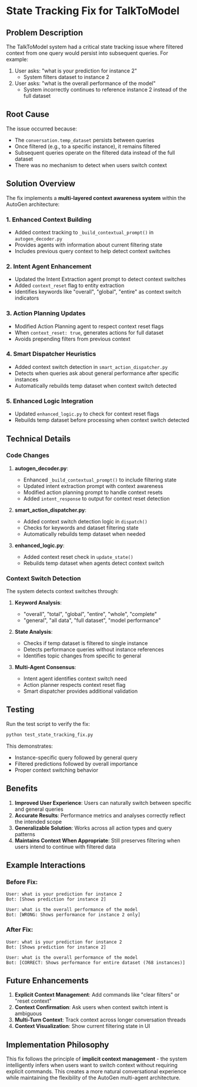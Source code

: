 # State Tracking Fix for TalkToModel

## Problem Description

The TalkToModel system had a critical state tracking issue where filtered context from one query would persist into subsequent queries. For example:

1. User asks: "what is your prediction for instance 2"
   - System filters dataset to instance 2
2. User asks: "what is the overall performance of the model"
   - System incorrectly continues to reference instance 2 instead of the full dataset

## Root Cause

The issue occurred because:
- The `conversation.temp_dataset` persists between queries
- Once filtered (e.g., to a specific instance), it remains filtered
- Subsequent queries operate on the filtered data instead of the full dataset
- There was no mechanism to detect when users switch context

## Solution Overview

The fix implements a **multi-layered context awareness system** within the AutoGen architecture:

### 1. Enhanced Context Building
- Added context tracking to `_build_contextual_prompt()` in `autogen_decoder.py`
- Provides agents with information about current filtering state
- Includes previous query context to help detect context switches

### 2. Intent Agent Enhancement
- Updated the Intent Extraction agent prompt to detect context switches
- Added `context_reset` flag to entity extraction
- Identifies keywords like "overall", "global", "entire" as context switch indicators

### 3. Action Planning Updates
- Modified Action Planning agent to respect context reset flags
- When `context_reset: true`, generates actions for full dataset
- Avoids prepending filters from previous context

### 4. Smart Dispatcher Heuristics
- Added context switch detection in `smart_action_dispatcher.py`
- Detects when queries ask about general performance after specific instances
- Automatically rebuilds temp dataset when context switch detected

### 5. Enhanced Logic Integration
- Updated `enhanced_logic.py` to check for context reset flags
- Rebuilds temp dataset before processing when context switch detected

## Technical Details

### Code Changes

1. **autogen_decoder.py**:
   - Enhanced `_build_contextual_prompt()` to include filtering state
   - Updated intent extraction prompt with context awareness
   - Modified action planning prompt to handle context resets
   - Added `intent_response` to output for context reset detection

2. **smart_action_dispatcher.py**:
   - Added context switch detection logic in `dispatch()`
   - Checks for keywords and dataset filtering state
   - Automatically rebuilds temp dataset when needed

3. **enhanced_logic.py**:
   - Added context reset check in `update_state()`
   - Rebuilds temp dataset when agents detect context switch

### Context Switch Detection

The system detects context switches through:

1. **Keyword Analysis**: 
   - "overall", "total", "global", "entire", "whole", "complete"
   - "general", "all data", "full dataset", "model performance"

2. **State Analysis**:
   - Checks if temp dataset is filtered to single instance
   - Detects performance queries without instance references
   - Identifies topic changes from specific to general

3. **Multi-Agent Consensus**:
   - Intent agent identifies context switch need
   - Action planner respects context reset flag
   - Smart dispatcher provides additional validation

## Testing

Run the test script to verify the fix:

```bash
python test_state_tracking_fix.py
```

This demonstrates:
- Instance-specific query followed by general query
- Filtered predictions followed by overall importance
- Proper context switching behavior

## Benefits

1. **Improved User Experience**: Users can naturally switch between specific and general queries
2. **Accurate Results**: Performance metrics and analyses correctly reflect the intended scope
3. **Generalizable Solution**: Works across all action types and query patterns
4. **Maintains Context When Appropriate**: Still preserves filtering when users intend to continue with filtered data

## Example Interactions

### Before Fix:
```
User: what is your prediction for instance 2
Bot: [Shows prediction for instance 2]

User: what is the overall performance of the model
Bot: [WRONG: Shows performance for instance 2 only]
```

### After Fix:
```
User: what is your prediction for instance 2
Bot: [Shows prediction for instance 2]

User: what is the overall performance of the model  
Bot: [CORRECT: Shows performance for entire dataset (768 instances)]
```

## Future Enhancements

1. **Explicit Context Management**: Add commands like "clear filters" or "reset context"
2. **Context Confirmation**: Ask users when context switch intent is ambiguous
3. **Multi-Turn Context**: Track context across longer conversation threads
4. **Context Visualization**: Show current filtering state in UI

## Implementation Philosophy

This fix follows the principle of **implicit context management** - the system intelligently infers when users want to switch context without requiring explicit commands. This creates a more natural conversational experience while maintaining the flexibility of the AutoGen multi-agent architecture. 